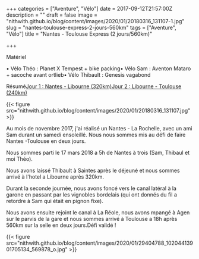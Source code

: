 +++
categories = ["Aventure", "Vélo"]
date = 2017-09-12T21:57:00Z
description = ""
draft = false
image = "nithwith.github.io/blog/content/images/2020/01/20180316_131107-1.jpg"
slug = "nantes-toulouse-express-2-jours-560km"
tags = ["Aventure", "Vélo"]
title = "Nantes - Toulouse Express (2 jours/560km)"

+++


Matériel

• Vélo Théo : Planet X Tempest + bike packing• Vélo Sam : Aventon Mataro + sacoche avant ortlieb• Vélo Thibault : Genesis vagabond

Résumé[Jour 1 : Nantes - Libourne (320km)](https://www.strava.com/activities/1456273741)[Jour 2 : Libourne - Toulouse (240km)](https://www.strava.com/activities/1457861028)

{{< figure src="nithwith.github.io/blog/content/images/2020/01/20180316_131107.jpg" >}}

Au mois de novembre 2017, j'ai réalisé un Nantes - La Rochelle, avec un ami Sam durant un samedi ensoleillé. Nous nous sommes mis au défi de faire Nantes -Toulouse en deux jours.

Nous sommes parti le 17 mars 2018 a 5h de Nantes à trois (Sam, Thibaul et moi Théo).

Nous avons laissé Thibault à Saintes après le déjeuné et nous sommes arrivé à l'hotel a Libourne après 320km.

Durant la seconde journée, nous avons foncé vers le canal latéral à la garone en passant par les vignobles bordelais (qui ont donnés du fil a retordre à Sam qui était en pignon fixe).

Nous avons ensuite rejoint le canal à La Réole, nous avons mpangé à Agen sur le parvis de la gare et nous sommes arrivé à Toulouse a 18h après 560km sur la selle en deux jours.Défi validé !

{{< figure src="nithwith.github.io/blog/content/images/2020/01/29404788_10204413901705134_569878_o.jpg" >}}



